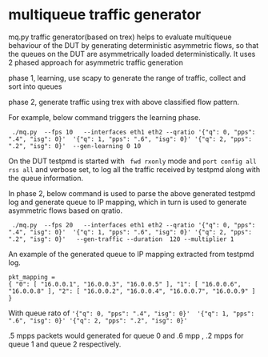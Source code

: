 
# multiqueue traffic generator

mq.py traffic generator(based on trex) helps to evaluate multiqueue behaviour of the DUT by generating deterministic asymmetric flows, so that the queues on the DUT are asymmetrically loaded deterministically.
It uses  2 phased approach for asymmetric traffic generation

phase 1, learning, use scapy to generate the range of traffic,  collect and sort into queues

phase 2, generate traffic using trex with above classified flow pattern. 

For example, below command triggers the learning phase.
```
 ./mq.py  --fps 10   --interfaces eth1 eth2 --qratio '{"q": 0, "pps": ".4", "isg": 0}'  '{"q": 1, "pps": ".6", "isg": 0}' '{"q": 2, "pps": ".2", "isg": 0}'  --gen-learning 0 10
```
On the DUT testpmd is started with ` fwd rxonly` mode and `port config all rss all` and verbose set, to log all the traffic received by testpmd along with the queue information.

In phase 2, below command is used to parse the above generated testpmd log and generate queue to IP mapping, which in turn is used to generate asymmetric flows based on qratio.
```
 ./mq.py  --fps 20   --interfaces eth1 eth2 --qratio '{"q": 0, "pps": ".4", "isg": 0}'  '{"q": 1, "pps": ".6", "isg": 0}' '{"q": 2, "pps": ".2", "isg": 0}'   --gen-traffic --duration  120 --multiplier 1

```

An example of the generated queue to IP mapping extracted from testpmd log.
```
pkt_mapping =
{ "0": [ "16.0.0.1", "16.0.0.3", "16.0.0.5" ], "1": [ "16.0.0.6", "16.0.0.8" ], "2": [ "16.0.0.2", "16.0.0.4", "16.0.0.7", "16.0.0.9" ] }
```
With queue rato of  `'{"q": 0, "pps": ".4", "isg": 0}'  '{"q": 1, "pps": ".6", "isg": 0}' '{"q": 2, "pps": ".2", "isg": 0}' `

.5 mpps packets would generated for queue 0 and .6 mpp , .2 mpps for queue 1 and queue 2 respectively. 
